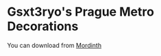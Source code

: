 # Gsxt3ryo's Prague Metro Decorations

You can download from [Mordinth](https://modrinth.com/mods/pmd)
